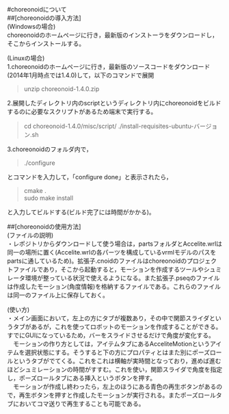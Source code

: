 #choreonoidについて  
##[choreonoidの導入方法]  
(Windowsの場合)  
choreonoidのホームページに行き，最新版のインストーラをダウンロードし，そこからインストールする。  

(Linuxの場合)  
1.choreonoidのホームページに行き，最新版のソースコードをダウンロード(2014年1月時点では1.4.0)して，以下のコマンドで展開
>unzip choreonoid-1.4.0.zip  
  
2.展開したディレクトリ内のscriptというディレクトリ内にchoreonoidをビルドするのに必要なスクリプトがあるため端末で実行する。
>cd choreonoid-1.4.0/misc/script/
>./install-requisites-ubuntu-バージョン.sh  

3.choreonoidのフォルダ内で，
>./configure  

とコマンドを入力して，「configure done」と表示されたら，  

>cmake .  
>sudo make install  

と入力してビルドする(ビルド完了には時間がかかる)。  

##[choreonoidの使用方法]  
(ファイルの説明)  
・レポジトリからダウンロードして使う場合は，partsフォルダとAccelite.wrlは同一の場所に置く(Accelite.wrlの各パーツを構成しているvrmlモデルのパスをpartsに通しているため)。拡張子.cnoidのファイルはchoreonoidのプロジェクトファイルであり，そこから起動すると，モーションを作成するツールやシュミレータ環境が整っている状況で使えるようになる。また拡張子.pseqのファイルは作成したモーション(角度情報)を格納するファイルである。これらのファイルは同一のファイル上に保存しておく。  

(使い方)  
・メイン画面において，左上の方にタブが複数あり，その中で関節スライダというタブがあるが，これを使ってロボットのモーションを作成することができる。すでにGUIになっているため，バーをスライドさせるだけで角度が変化する。  
　モーションの作り方としては，アイテムタブにあるAcceliteMotionというアイテムを選択状態にする。そうすると下の方にプロパティとはまた別にポーズロールというタブがでてくる。これをこれは横軸が実時間となっており，進めば進むほどシュミレーションの時間がすすむ。これを使い，関節スライダで角度を指定し，ポーズロールタブにある挿入というボタンを押す。  
　モーションが作成し終わったら，左上のほうにある青色の再生ボタンがあるので，再生ボタンを押すと作成したモーションが実行される。またポーズロールタブにおいてコマ送りで再生することも可能である。

